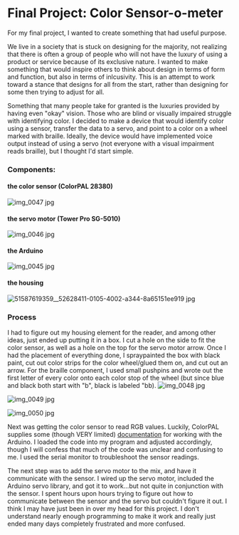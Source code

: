 # Final Project: Color Sensor-o-meter

For my final project, I wanted to create something that had useful purpose. 

We live in a society that is stuck on designing for the majority, not realizing that there is often a group of people who will not have the luxury of using a product or service because of its exclusive nature. I wanted to make something that would inspire others to think about design in terms of form and function, but also in terms of inlcusivity. This is an attempt to work toward a stance that designs for all from the start, rather than designing for some then trying to adjust for all.

Something that many people take for granted is the luxuries provided by having even "okay" vision. Those who are blind or visually impaired struggle with identifying color. I decided to make a device that would identify color using a sensor, transfer the data to a servo, and point to a color on a wheel marked with braille. Ideally, the device would have implemented voice output instead of using a servo (not everyone with a visual impairment reads braille), but I thought I'd start simple. 

### Components:
#### the color sensor (ColorPAL 28380)
![img_0047 jpg](https://cloud.githubusercontent.com/assets/21225594/25784041/bc628862-3334-11e7-9ea5-f5aa4f938f11.jpeg)

#### the servo motor (Tower Pro SG-5010)
![img_0046 jpg](https://cloud.githubusercontent.com/assets/21225594/25784054/09259b9e-3335-11e7-94b1-5c85212959cb.jpeg)

#### the Arduino
![img_0045 jpg](https://cloud.githubusercontent.com/assets/21225594/25784056/1cb686be-3335-11e7-96a0-cb59fef06f02.jpeg)

#### the housing
![51587619359__52628411-0105-4002-a344-8a65151ee919 jpg](https://cloud.githubusercontent.com/assets/21225594/25784069/80598eb4-3335-11e7-9877-89358f6694bf.jpeg)

### Process
I had to figure out my housing element for the reader, and among other ideas, just ended up putting it in a box. I cut a hole on the side to fit the color sensor, as well as a hole on the top for the servo motor arrow. Once I had the placement of everything done, I spraypainted the box with black paint, cut out color strips for the color wheel/glued them on, and cut out an arrow. For the braille component, I used small pushpins and wrote out the first letter of every color onto each color stop of the wheel (but since blue and black both start with "b", black is labeled "bb).
![img_0048 jpg](https://cloud.githubusercontent.com/assets/21225594/25789389/593c93c8-337e-11e7-92f5-afb391a31d75.jpeg)

![img_0049 jpg](https://cloud.githubusercontent.com/assets/21225594/25789430/94fe0c52-337e-11e7-8964-cbff0f129607.jpeg)

![img_0050 jpg](https://cloud.githubusercontent.com/assets/21225594/25789437/a3c6eee8-337e-11e7-82fd-283c2dd81260.jpeg)

Next was getting the color sensor to read RGB values. Luckily, ColorPAL supplies some (though VERY limited) [documentation](http://forums.parallax.com/discussion/138612/colorpal-arduino-problem) for working with the Arduino. I loaded the code into my program and adjusted accordingly, though I will confess that much of the code was unclear and confusing to me. I used the serial monitor to troubleshoot the sensor readings. 

The next step was to add the servo motor to the mix, and have it communicate with the sensor. I wired up the servo motor, included the Arduino servo library, and got it to work...but not quite in conjunction with the sensor. I spent hours upon hours trying to figure out how to communicate between the sensor and the servo but couldn't figure it out. I think I may have just been in over my head for this project. I don't understand nearly enough programming to make it work and really just ended many days completely frustrated and more confused. 

